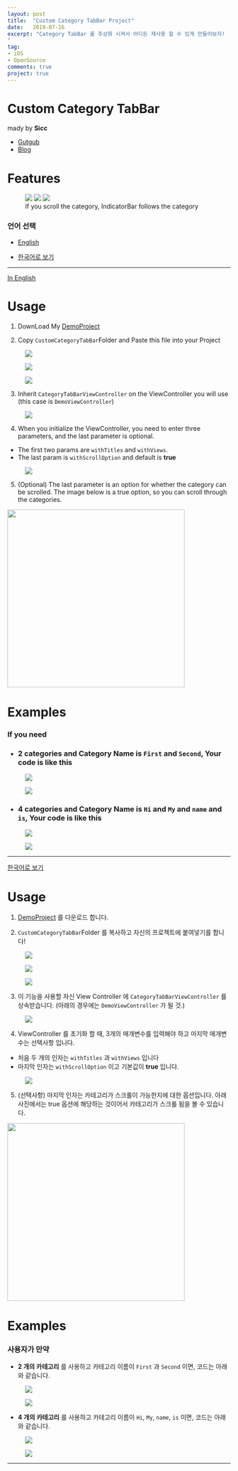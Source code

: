 ```yaml
---
layout: post
title:  "Custom Category TabBar Project"
date:   2019-07-16
excerpt: "Category TabBar 를 추상화 시켜서 어디든 재사용 할 수 있게 만들어보자!
"
tag:
- iOS
- OpenSource
comments: true
project: true
---
```


# Custom Category TabBar
mady by **Sicc**
* [Gutgub](https://github.com/changSic)
* [Blog](https://changsic.github.io/)

# Features
<figure class="third">
	<img src="/assets/ViewSwipe.gif">
	<img src="/assets/CategoryTap.gif">
	<img src="/assets/CategoryScrollingWithIndicatorBar.gif">
	<figcaption>If you scroll the category, IndicatorBar follows the category</figcaption>
</figure>


### 언어 선택
* [English](https://changsic.github.io/CustomCategoryView/#eng)

* [한국어로 보기](https://changsic.github.io/CustomCategoryView/#kor)

---

<a href="#eng">In English</a>

# Usage
1. DownLoad My [DemoProject](https://github.com/changSic/CustomCategoryTabBar)

2. Copy `CustomCategoryTabBar`Folder and Paste this file into your Project
<figure>
  <a href="/assets/CategoryTabBarPath1.png">
	<img src="/assets/CategoryTabBarPath1.png">
  </a>
</figure>
<figure>
  <a href="/assets/CategoryTabBarPath2.png">
	<img src="/assets/CategoryTabBarPath2.png">
  </a>
</figure>
<figure>
  <a href="/assets/CustomCategoryTabBarFolder.png">
	<img src="/assets/CustomCategoryTabBarFolder.png">
  </a>
</figure>


3. Inherit `CategoryTabBarViewController` on the ViewController you will use
(this case is `DemoViewController`)
<figure>
  <a href="/assets/InheritCategoryTabBarVC.png">
	<img src="/assets/InheritCategoryTabBarVC.png">
  </a>
</figure>

4. When you initialize the ViewController, you need to enter three parameters, and the last parameter is optional.
* The first two params are `withTitles` and `withViews`.
* The last param is `withScrollOption` and default is **true**
<figure>
  <a href="/assets/CategoryTabBarInit.png">
	<img src="/assets/CategoryTabBarInit.png">
  </a>
</figure>

5. (Optional) The last parameter is an option for whether the category can be scrolled.
The image below is a true option, so you can scroll through the categories.
<img src="/assets/CategoryScrollingWithIndicatorBar.gif" height = 400>


# Examples

### If you need
* ### 2 categories and Category Name is `First` and `Second`, Your code is like this
<figure>
  <a href="/assets/categoryCodeDemo1.png">
	<img src="/assets/categoryCodeDemo1.png">
  </a>
</figure>
<figure>
  <a href="/assets/CategoryNumIs2.gif">
	<img src="/assets/CategoryNumIs2.gif">
  </a>
</figure>

* ### 4 categories and Category Name is `Hi` and `My` and `name` and `is`, Your code is like this
<figure>
  <a href="/assets/categoryCodeDemo2.png">
	<img src="/assets/categoryCodeDemo2.png">
  </a>
</figure>
<figure>
  <a href="/assets/CategoryNumIs4.gif">
	<img src="/assets/CategoryNumIs4.gif">
  </a>
</figure>

---

<a href="#kor">한국어로 보기</a>
# Usage
1. [DemoProject](https://github.com/changSic/CustomCategoryTabBar) 를 다운로드 합니다.

2. `CustomCategoryTabBar`Folder 를 복사하고 자신의 프로젝트에 붙여넣기를 합니다!
<figure>
  <a href="/assets/CategoryTabBarPath1.png">
	<img src="/assets/CategoryTabBarPath1.png">
  </a>
</figure>
<figure>
  <a href="/assets/CategoryTabBarPath2.png">
	<img src="/assets/CategoryTabBarPath2.png">
  </a>
</figure>
<figure>
  <a href="/assets/CustomCategoryTabBarFolder.png">
	<img src="/assets/CustomCategoryTabBarFolder.png">
  </a>
</figure>


3. 이 기능을 사용할 자신  View Controller 에 `CategoryTabBarViewController` 를 상속받습니다. (아래의 경우에는 `DemoViewController` 가 될 것.)
<figure>
  <a href="/assets/InheritCategoryTabBarVC.png">
	<img src="/assets/InheritCategoryTabBarVC.png">
  </a>
</figure>

4. ViewController 를 초기화 할 때, 3개의 매개변수를 입력해야 하고 마지막 매개변수는 선택사항 입니다.
* 처음 두 개의 인자는 `withTitles` 과 `withViews` 입니다
* 마지막 인자는 `withScrollOption` 이고 기본값이 **true** 입니다.
<figure>
  <a href="/assets/CategoryTabBarInit.png">
	<img src="/assets/CategoryTabBarInit.png">
  </a>
</figure>

5. (선택사항) 마지막 인자는 카테고리가 스크롤이 가능한지에 대한 옵션입니다. 아래 사진에서는 true 옵션에 해당하는 것이어서 카테고리가 스크롤 됨을 볼 수 있습니다.
<img src="/assets/CategoryScrollingWithIndicatorBar.gif" height = 400>



# Examples

### 사용자가 만약
* **2 개의 카테고리** 를 사용하고 카테고리 이름이 `First` 과 `Second` 이면, 코드는 아래와 같습니다.
<figure>
  <a href="/assets/categoryCodeDemo1.png">
	<img src="/assets/categoryCodeDemo1.png">
  </a>
</figure>
<figure>
  <a href="/assets/CategoryNumIs2.gif">
	<img src="/assets/CategoryNumIs2.gif">
  </a>
</figure>

* **4 개의 카테고리** 를 사용하고 카테고리 이름이 `Hi`, `My`, `name`,  `is` 이면, 코드는 아래와 같습니다.
<figure>
  <a href="/assets/categoryCodeDemo2.png">
	<img src="/assets/categoryCodeDemo2.png">
  </a>
</figure>
<figure>
  <a href="/assets/CategoryNumIs4.gif">
	<img src="/assets/CategoryNumIs4.gif">
  </a>
</figure>

---
